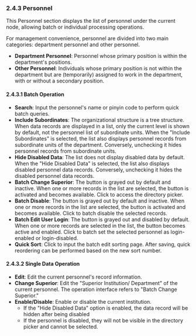 ### 2.4.3 Personnel

This Personnel section displays the list of personnel under the current node, allowing batch or individual processing operations.

For management convenience, personnel are divided into two main categories: department personnel and other personnel.

- **Department Personnel**: Personnel whose primary position is within the department's positions.
- **Other Personnel**: Individuals whose primary position is not within the department but are (temporarily) assigned to work in the department, with or without a secondary position.

#### 2.4.3.1 Batch Operation

- **Search**: Input the personnel's name or pinyin code to perform quick batch queries.
- **Include Subordinates**: The organizational structure is a tree structure. When data records are displayed in a list, only the current level is shown by default, not the personnel list of subordinate units. When the "Include Subordinates" is selected, the list also displays personnel records from subordinate units of the department. Conversely, unchecking it hides personnel records from subordinate units.
- **Hide Disabled Data**: The list does not display disabled data by default. When the "Hide Disabled Data" is selected, the list also displays disabled personnel data records. Conversely, unchecking it hides the disabled personnel data records.
- **Batch Change Superior**: The button is grayed out by default and inactive. When one or more records in the list are selected, the button is activated and becomes available. Click to access the directory picker.
- **Batch Disable**: The button is grayed out by default and inactive. When one or more records in the list are selected, the button is activated and becomes available. Click to batch disable the selected records.
- **Batch Edit User Login**: The button is grayed out and disabled by default. When one or more records are selected in the list, the button becomes active and enabled. Click to batch set the selected personnel as login-enabled or login-disabled.
- **Quick Sort**: Click to input the batch edit sorting page. After saving, quick reordering can be performed based on the new sort number.

#### 2.4.3.2 Single Data Operation

- **Edit**: Edit the current personnel's record information.
- **Change Superior**: Edit the "Superior Institution/ Department" of the current personnel. The operation interface refers to "Batch Change Superior."
- **Enable/Disable**: Enable or disable the current institution.
  - If the "Hide Disabled Data" option is enabled, the data record will be hidden after being disabled
  - If the personnel is disabled, they will not be visible in the directory picker and cannot be selected.

